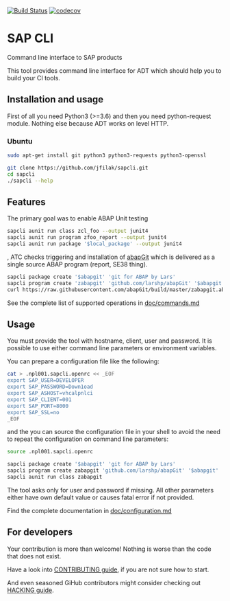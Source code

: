[![Build Status](https://travis-ci.org/jfilak/sapcli.svg?branch=master)](https://travis-ci.org/jfilak/sapcli)
[![codecov](https://codecov.io/gh/jfilak/sapcli/branch/master/graph/badge.svg)](https://codecov.io/gh/jfilak/sapcli)

# SAP CLI

Command line interface to SAP products

This tool provides command line interface for ADT which should help you to
build your CI tools.

## Installation and usage

First of all you need Python3 (>=3.6) and then you need python-request module.
Nothing else because ADT works on level HTTP.

### Ubuntu

```bash
sudo apt-get install git python3 python3-requests python3-openssl

git clone https://github.com/jfilak/sapcli.git
cd sapcli
./sapcli --help
```

## Features

The primary goal was to enable ABAP Unit testing

```bash
sapcli aunit run class zcl_foo --output junit4
sapcli aunit run program zfoo_report --output junit4
sapcli aunit run package '$local_package' --output junit4
```

, ATC checks triggering and installation of [abapGit](https://github.com/larshp/abapGit)
which is delivered as a single source ABAP program (report, SE38 thing).

```bash
sapcli package create '$abapgit' 'git for ABAP by Lars'
sapcli program create 'zabapgit' 'github.com/larshp/abapGit' '$abapgit'
curl https://raw.githubusercontent.com/abapGit/build/master/zabapgit.abap | sapcli program write 'zabapgit' - --activate
```

See the complete list of supported operations in [doc/commands.md](doc/commands.md)

## Usage

You must provide the tool with hostname, client, user and password. It is
possible to use either command line parameters or environment variables.

You can prepare a configuration file like the following:

```bash
cat > .npl001.sapcli.openrc << _EOF
export SAP_USER=DEVELOPER
export SAP_PASSWORD=Down1oad
export SAP_ASHOST=vhcalpnlci
export SAP_CLIENT=001
export SAP_PORT=8000
export SAP_SSL=no
_EOF
```

and the you can source the configuration file in your shell to avoid the need
to repeat the configuration on command line parameters:

```bash
source .npl001.sapcli.openrc

sapcli package create '$abapgit' 'git for ABAP by Lars'
sapcli program create zabapgit 'github.com/larshp/abapGit' '$abapgit'
sapcli aunit run class zabapgit
```

The tool asks only for user and password if missing. All other parameters
either have own default value or causes fatal error if not provided.

Find the complete documentation in [doc/configuration.md](doc/configuration.md)

## For developers

Your contribution is more than welcome! Nothing is worse than the code that does not exist.

Have a look into [CONTRIBUTING guide](CONTRIBUTING.md), if you are not sure how to start.

And even seasoned GiHub contributors might consider checking out [HACKING guide](HACKING.md).
